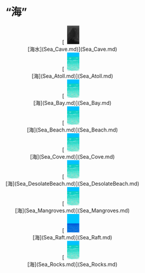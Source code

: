 # “海”  
<div style="display:inline-block"><div class="gamedatalist" style="text-align:center;;min-height:0px;"><div style="text-align:center;">[<div style="width:50px;display:inline-block;text-align:center"><img decoding="async" src="../wiki/Sprite/FloodedChamber.png" href="a.md" style="max-width:50px;max-height:50px;"></div><br>[海水](Sea_Cave.md)](Sea_Cave.md)</div></div><div class="gamedatalist" style="text-align:center;;min-height:0px;"><div style="text-align:center;">[<div style="width:50px;display:inline-block;text-align:center"><img decoding="async" src="../wiki/Sprite/Sea.png" href="a.md" style="max-width:50px;max-height:50px;"></div><br>[海](Sea_Atoll.md)](Sea_Atoll.md)</div></div><div class="gamedatalist" style="text-align:center;;min-height:0px;"><div style="text-align:center;">[<div style="width:50px;display:inline-block;text-align:center"><img decoding="async" src="../wiki/Sprite/Sea.png" href="a.md" style="max-width:50px;max-height:50px;"></div><br>[海](Sea_Bay.md)](Sea_Bay.md)</div></div><div class="gamedatalist" style="text-align:center;;min-height:0px;"><div style="text-align:center;">[<div style="width:50px;display:inline-block;text-align:center"><img decoding="async" src="../wiki/Sprite/Sea.png" href="a.md" style="max-width:50px;max-height:50px;"></div><br>[海](Sea_Beach.md)](Sea_Beach.md)</div></div><div class="gamedatalist" style="text-align:center;;min-height:0px;"><div style="text-align:center;">[<div style="width:50px;display:inline-block;text-align:center"><img decoding="async" src="../wiki/Sprite/Sea.png" href="a.md" style="max-width:50px;max-height:50px;"></div><br>[海](Sea_Cove.md)](Sea_Cove.md)</div></div><div class="gamedatalist" style="text-align:center;;min-height:0px;"><div style="text-align:center;">[<div style="width:50px;display:inline-block;text-align:center"><img decoding="async" src="../wiki/Sprite/Sea.png" href="a.md" style="max-width:50px;max-height:50px;"></div><br>[海](Sea_DesolateBeach.md)](Sea_DesolateBeach.md)</div></div><div class="gamedatalist" style="text-align:center;;min-height:0px;"><div style="text-align:center;">[<div style="width:50px;display:inline-block;text-align:center"><img decoding="async" src="../wiki/Sprite/Sea.png" href="a.md" style="max-width:50px;max-height:50px;"></div><br>[海](Sea_Mangroves.md)](Sea_Mangroves.md)</div></div><div class="gamedatalist" style="text-align:center;;min-height:0px;"><div style="text-align:center;">[<div style="width:50px;display:inline-block;text-align:center"><img decoding="async" src="../wiki/Sprite/Ocean.png" href="a.md" style="max-width:50px;max-height:50px;"></div><br>[海](Sea_Raft.md)](Sea_Raft.md)</div></div><div class="gamedatalist" style="text-align:center;;min-height:0px;"><div style="text-align:center;">[<div style="width:50px;display:inline-block;text-align:center"><img decoding="async" src="../wiki/Sprite/Sea.png" href="a.md" style="max-width:50px;max-height:50px;"></div><br>[海](Sea_Rocks.md)](Sea_Rocks.md)</div></div></div>  
  


<script>document.title="“海” - 卡牌生存百科 Card Survival Wiki";</script>
